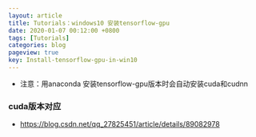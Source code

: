 ```yaml
---
layout: article
title: Tutorials：windows10 安装tensorflow-gpu
date: 2020-01-07 00:12:00 +0800
tags: [Tutorials]
categories: blog
pageview: true
key: Install-tensorflow-gpu-in-win10
---
```








- 注意：用anaconda 安装tensorflow-gpu版本时会自动安装cuda和cudnn

  

### cuda版本对应

- https://blog.csdn.net/qq_27825451/article/details/89082978

